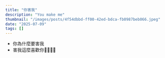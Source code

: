 ```yaml
---
title: "你害我"
description: "You make me"
thumbnail: "/images/posts/4f54dbbd-ff00-42ed-bdca-fb0987beb066.jpeg"
date: "2025-07-09"
tags: []
---
```

- 你為什麼要害我
- 害我這麼喜歡你🤬🤬😭😭
